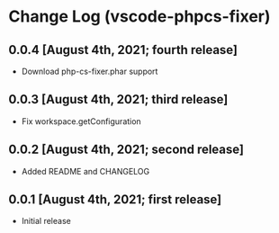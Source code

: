 # Change Log (vscode-phpcs-fixer)

## 0.0.4 [August 4th, 2021; fourth release]
- Download php-cs-fixer.phar support
## 0.0.3 [August 4th, 2021; third release]
- Fix workspace.getConfiguration
## 0.0.2 [August 4th, 2021; second release]
- Added README and CHANGELOG
## 0.0.1 [August 4th, 2021; first release]

- Initial release